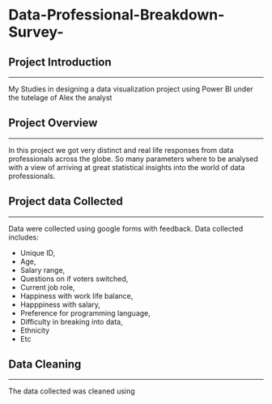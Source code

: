 # Data-Professional-Breakdown-Survey-
## Project Introduction
---
My Studies in designing a data visualization project using Power BI under the tutelage of Alex the analyst
## Project Overview
---
In this project we got very distinct and real life responses from data professionals across the globe. So many parameters where to be analysed with a view of arriving at great statistical insights into the world of data professionals. 
## Project data Collected
---
Data were collected using google forms with feedback. Data collected includes: 
  *  Unique ID, 
  *  Age, 
  *  Salary range, 
  *  Questions on if voters switched, 
  *  Current job role,
  *  Happiness with work life balance,
  *  Happpiness with salary,
  *  Preference for programming language,
  *  Difficulty in breaking into data,
  *  Ethnicity
  *  Etc
## Data Cleaning
----
The data collected was cleaned using 
